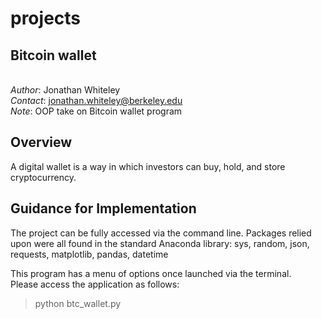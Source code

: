# projects

## Bitcoin wallet

<br>_Author_: Jonathan Whiteley<br>
_Contact_: jonathan.whiteley@berkeley.edu<br>
_Note_: OOP take on Bitcoin wallet program<br>

## Overview
A digital wallet is a way in which investors can buy, hold, and store cryptocurrency.

## Guidance for Implementation
The project can be fully accessed via the command line. Packages relied upon were all found in the standard Anaconda library: sys, random, json, requests, matplotlib, pandas, datetime

This program has a menu of options once launched via the terminal.  <br>Please access the application as follows:
> python btc_wallet.py

